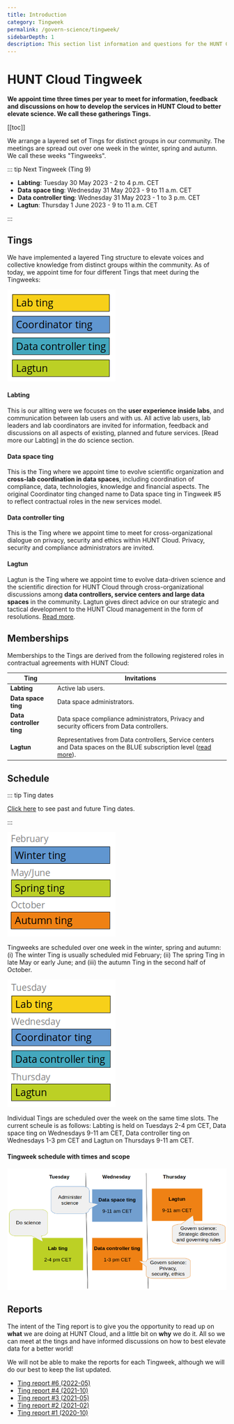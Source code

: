 ```yaml
---
title: Introduction
category: Tingweek
permalink: /govern-science/tingweek/
sidebarDepth: 1
description: This section list information and questions for the HUNT Cloud Tingweek.
---
```


# HUNT Cloud Tingweek

**We appoint time three times per year to meet for information, feedback and discussions on how to develop the services in HUNT Cloud to better elevate science. We call these gatherings Tings.**

[[toc]]

We arrange a layered set of Tings for distinct groups in our community. The meetings are spread out over one week in the winter, spring and autumn. We call these weeks "Tingweeks".



::: tip Next Tingweek (Ting 9)

- **Labting**: Tuesday 30 May 2023 - 2 to 4 p.m. CET
- **Data space ting**: Wednesday 31 May 2023 - 9 to 11 a.m. CET
- **Data controller ting**: Wednesday 31 May 2023 - 1 to 3 p.m. CET
- **Lagtun**: Thursday 1 June 2023 - 9 to 11 a.m. CET

:::





## Tings

We have implemented a layered Ting structure to elevate voices and collective knowledge from distinct groups within the community. As of today, we appoint time for four different Tings that meet during the Tingweeks:

![Tingweek tings](./images/tingweek-tings.png)

#### Labting

This is our allting were we focuses on the **user experience inside labs**, and communication between lab users and with us. All active lab users, lab leaders and lab coordinators are invited for information, feedback and discussions on all aspects of existing, planned and future services. [Read more our Labting] in the do science section.

#### Data space ting

This is the Ting where we appoint time to evolve scientific organization and **cross-lab coordination in data spaces**, including coordination of compliance, data, technologies, knowledge and financial aspects. The original Coordinator ting changed name to Data space ting in Tingweek #5 to reflect contractual roles in the new services model.

#### Data controller ting

This is the Ting where we appoint time to meet for cross-organizational dialogue on privacy, security and ethics within HUNT Cloud. Privacy, security and compliance administrators are invited.

#### Lagtun

Lagtun is the Ting where we appoint time to evolve data-driven science and the scientific direction for HUNT Cloud through cross-organizational discussions among **data controllers, service centers and large data spaces** in the community. Lagtun gives direct advice on our strategic and tactical development to the HUNT Cloud management in the form of resolutions. [Read more](/govern-science/tingweek/lagtun/).



## Memberships

Memberships to the Tings are derived from the following registered roles in contractual agreements with HUNT Cloud:

| Ting | Invitations |
| - | - |
| **Labting** | Active lab users. |
| **Data space ting** | Data space administrators. |
| **Data controller ting** | Data space compliance administrators, Privacy and security officers from Data controllers. |
| **Lagtun** | Representatives from Data controllers, Service centers and Data spaces on the BLUE subscription level ([read more](/govern-science/tingweek/lagtun/#representatives)). |


## Schedule

::: tip Ting dates

[Click here](/govern-science/tingweek/dates) to see past and future Ting dates.

:::


![Ting schedule year](./images/tingweek-schedule-year.png)

Tingweeks are scheduled over one week in the winter, spring and autumn: (i) The winter Ting is usually scheduled mid February; (ii) The spring Ting in late May or early June; and (iii) the autumn Ting in the second half of October.

![Ting schedule days](./images/tingweek-schedule-days.png)

Individual Tings are scheduled over the week on the same time slots. The current scheule is as follows: Labting is held on Tuesdays 2-4 pm CET, Data space ting on Wednesdays 9-11 am CET, Data controller ting on Wednesdays 1-3 pm CET and Lagtun on Thursdays 9-11 am CET.

#### Tingweek schedule with times and scope

!["Tingweek schedule"](./images/tingweek-schedule-times.png)


## Reports

The intent of the Ting report is to give you the opportunity to read up on **what** we are doing at HUNT Cloud, and a little bit on **why** we do it. All so we can meet at the tings and have informed discussions on how to best elevate data for a better world!

We will not be able to make the reports for each Tingweek, although we will do our best to keep the list updated.

- [Ting report #6 (2022-05)](https://assets.hdc.ntnu.no/assets/tingweek/hunt-cloud-tingweek6-report.pdf)
- [Ting report #4 (2021-10)](https://assets.hdc.ntnu.no/assets/tingweek/hunt-cloud-tingweek4-report.pdf)
- [Ting report #3 (2021-05)](https://assets.hdc.ntnu.no/assets/tingweek/hunt-cloud-tingweek3-report.pdf)
- [Ting report #2 (2021-02)](https://assets.hdc.ntnu.no/assets/tingweek/hunt-cloud-tingweek2-report.pdf)
- [Ting report #1 (2020-10)](https://assets.hdc.ntnu.no/assets/tingweek/hunt-cloud-tingweek1-report.pdf)



